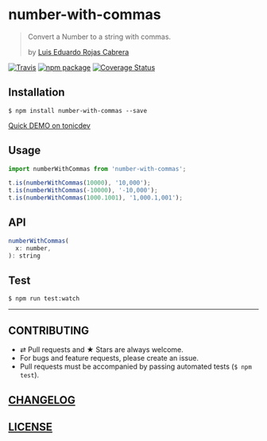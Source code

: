 # number-with-commas

> Convert a Number to a string with commas.
>
> by [Luis Eduardo Rojas Cabrera](http://stackoverflow.com/a/27761572/1932742)

[![Travis][build-badge]][build] [![npm package][npm-badge]][npm] [![Coverage Status][coveralls-badge]][coveralls]

[build-badge]: https://img.shields.io/travis/evenchange4/number-with-commas/master.svg?style=flat-square
[build]: https://travis-ci.org/evenchange4/number-with-commas

[npm-badge]: https://img.shields.io/npm/v/number-with-commas.svg?style=flat-square
[npm]: https://www.npmjs.org/package/number-with-commas

[coveralls-badge]: https://img.shields.io/coveralls/evenchange4/number-with-commas/master.svg?style=flat-square
[coveralls]: https://coveralls.io/github/evenchange4/number-with-commas

## Installation

```console
$ npm install number-with-commas --save
```

[Quick DEMO on tonicdev](https://tonicdev.com/evenchange4/number-with-commas)

## Usage

```js
import numberWithCommas from 'number-with-commas';

t.is(numberWithCommas(10000), '10,000');
t.is(numberWithCommas(-10000), '-10,000');
t.is(numberWithCommas(1000.1001), '1,000.1,001');
```

## API

```js
numberWithCommas(
  x: number,
): string
```

## Test

```
$ npm run test:watch
```

---

## CONTRIBUTING

* ⇄ Pull requests and ★ Stars are always welcome.
* For bugs and feature requests, please create an issue.
* Pull requests must be accompanied by passing automated tests (`$ npm test`).

## [CHANGELOG](CHANGELOG.md)

## [LICENSE](LICENSE)
